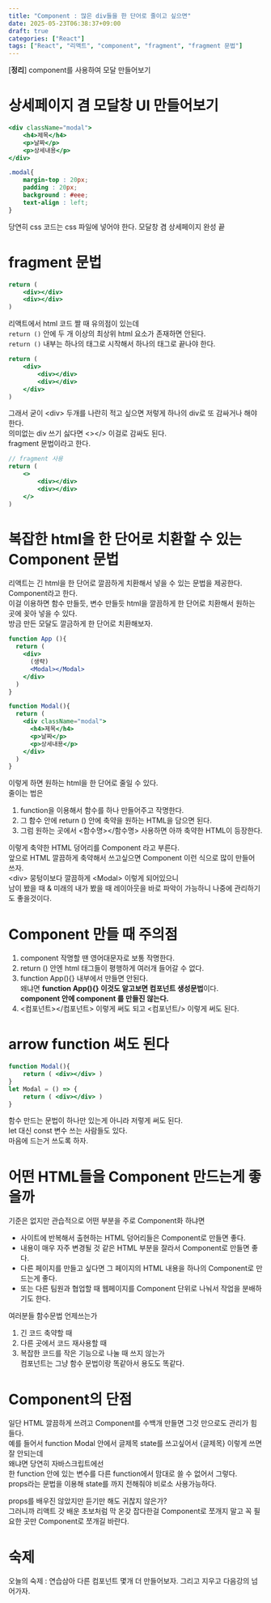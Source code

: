```yaml
---
title: "Component : 많은 div들을 한 단어로 줄이고 싶으면"
date: 2025-05-23T06:38:37+09:00
draft: true
categories: ["React"]
tags: ["React", "리액트", "component", "fragment", "fragment 문법"]
---
```

[**정리**] component를 사용하여 모달 만들어보기
# 상세페이지 겸 모달창 UI 만들어보기
```jsx
<div className="modal">
    <h4>제목</h4>
    <p>날짜</p>
    <p>상세내용</p>
</div>
```
```css
.modal{
    margin-top : 20px;
    padding : 20px;
    background : #eee;
    text-align : left;
}
```
당연히 css 코드는 css 파일에 넣어야 한다.
모달창 겸 상세페이지 완성 끝

# fragment 문법
```jsx
return (
    <div></div>
    <div></div>
)
```
리액트에서 html 코드 짤 때 유의점이 있는데  
`return ()` 안에 두 개 이상의 최상위 html 요소가 존재하면 안된다.  
`return ()` 내부는 하나의 태그로 시작해서 하나의 태그로 끝나야 한다.

```jsx
return (
    <div>
        <div></div>
        <div></div>
    </div>
)
```
그래서 굳이 \<div\> 두개를 나란히 적고 싶으면 저렇게 하나의 div로 또 감싸거나 해야한다.  
의미없는 div 쓰기 싫다면 \<\>\</\> 이걸로 감싸도 된다.  
fragment 문법이라고 한다.
```jsx
// fragment 사용 
return (
    <>
        <div></div>
        <div></div>
    </>
)
```

# 복잡한 html을 한 단어로 치환할 수 있는 Component 문법
리액트는 긴 html을 한 단어로 깔끔하게 치환해서 넣을 수 있는 문법을 제공한다.  
Component라고 한다.  
이걸 이용하면 함수 만들듯, 변수 만들듯 html을 깔끔하게 한 단어로 치환해서
원하는 곳에 꽂아 넣을 수 있다.  
방금 만든 모달도 깔금하게 한 단어로 치환해보자.

```jsx
function App (){
  return (
    <div>
      (생략)
      <Modal></Modal>
    </div>
  )
}

function Modal(){
  return (
    <div className="modal">
      <h4>제목</h4>
      <p>날짜</p>
      <p>상세내용</p>
    </div>
  )
}
```
이렇게 하면 원하는 html을 한 단어로 줄일 수 있다.  
줄이는 법은
1. function을 이용해서 함수를 하나 만들어주고 작명한다.
2. 그 함수 안에 return () 안에 축약을 원하는 HTML을 담으면 된다.
3. 그럼 원하는 곳에서 \<함수명\>\</함수명\> 사용하면 아까 축약한 HTML이 등장한다.
  
이렇게 축약한 HTML 덩어리를 Component 라고 부른다.  
앞으로 HTML 깔끔하게 축약해서 쓰고싶으면 Component 이런 식으로 많이 만들어 쓰자.  
\<div\> 뭉텅이보다 깔끔하게 \<Modal\> 이렇게 되어있으니   
남이 봤을 때 & 미래의 내가 봤을 때 레이아웃을 바로 파악이 가능하니 나중에 관리하기도 좋을것이다.

# Component 만들 때 주의점
1. component 작명할 땐 영어대문자로 보통 작명한다.
2. return () 안엔 html 태그들이 평행하게 여러개 들어갈 수 없다.
3. function App(){} 내부에서 만들면 안된다.  
왜냐면 **function App(){} 이것도 알고보면 컴포넌트 생성문법**이다.  
**component 안에 component 를 만들진 않는다.**
4. \<컴포넌트\>\</컴포넌트\> 이렇게 써도 되고 \<컴포넌트/\> 이렇게 써도 된다.

# arrow function 써도 된다


```jsx
function Modal(){
    return ( <div></div> )
}
let Modal = () => {
    return ( <div></div> )
}
```
함수 만드는 문법이 하나만 있는게 아니라 저렇게 써도 된다.  
let 대신 const 변수 쓰는 사람들도 있다.  
마음에 드는거 쓰도록 하자.

# 어떤 HTML들을 Component 만드는게 좋을까

기준은 없지만 관습적으로 어떤 부분을 주로 Component화 하냐면  
- 사이트에 반복해서 출현하는 HTML 덩어리들은 Component로 만들면 좋다.
- 내용이 매우 자주 변경될 것 같은 HTML 부분을 잘라서 Component로 만들면 좋다.
- 다른 페이지를 만들고 싶다면 그 페이지의 HTML 내용을 하나의 Component로 만드는게 좋다.
- 또는 다른 팀원과 협업할 때 웹페이지를 Component 단위로 나눠서 작업을 분배하기도 한다.
  
여러분들 함수문법 언제쓰는가
1. 긴 코드 축약할 때
2. 다른 곳에서 코드 재사용할 때 
3. 복잡한 코드를 작은 기능으로 나눌 때 쓰지 않는가  
컴포넌트는 그냥 함수 문법이랑 똑같아서 용도도 똑같다.

# Component의 단점
일단 HTML 깔끔하게 쓰려고 Component를 수백개 만들면 그것 만으로도 관리가 힘들다.  
예를 들어서 function Modal 안에서 글제목 state를 쓰고싶어서 {글제목} 
이렇게 쓰면 잘 안되는데  
왜냐면 당연히 자바스크립트에선  
한 function 안에 있는 변수를 다른 function에서 맘대로 쓸 수 없어서 그렇다.  
props라는 문법을 이용해 state를 <Modal>까지 전해줘야 비로소 사용가능하다.  
  
props를 배우진 않았지만 듣기만 해도 귀찮지 않은가?  
그러니까 리액트 갓 배운 초보처럼 막 온갖 잡다한걸 
Component로 쪼개지 말고 꼭 필요한 곳만 Component로 쪼개길 바란다.

# 숙제
오늘의 숙제 :
연습삼아 다른 컴포넌트 몇개 더 만들어보자.
그리고 지우고 다음강의 넘어가자. 